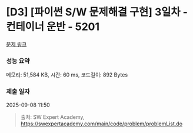 # [D3] [파이썬 S/W 문제해결 구현] 3일차 - 컨테이너 운반 - 5201 

[문제 링크](https://swexpertacademy.com/main/code/problem/problemDetail.do?contestProbId=AWT-JKa6caEDFAVT) 

### 성능 요약

메모리: 51,584 KB, 시간: 60 ms, 코드길이: 892 Bytes

### 제출 일자

2025-09-08 11:50



> 출처: SW Expert Academy, https://swexpertacademy.com/main/code/problem/problemList.do